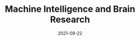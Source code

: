 ---
title: "Machine Intelligence and Brain Research"
collection: teaching
type: "Winter course"
permalink: /teaching/ccbr
venue: "Center for Computational Brain Research"
date: 2021-09-22
location: "India"
excerpt: "- Prepared content for the online course 'Machine Learning for Neuroscience' which was taught to over 500 enrolled students - Led tutorial sessions each week, guiding students through prepared material and helping them clarify their doubts along the way"
---